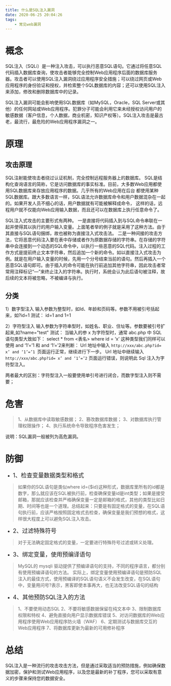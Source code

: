 ```yaml
---
title: 什么是SQL注入漏洞
date: 2020-06-25 20:04:26
tags:
    - 常见web漏洞
---
```


# 概念
SQL注入（SQLi）是一种注入攻击，可以执行恶意SQL语句。它通过将任意SQL代码插入数据库查询，使攻击者能够完全控制Web应用程序后面的数据库服务器。攻击者可以使用SQL注入漏洞绕过应用程序安全措施；可以绕过网页或Web应用程序的身份验证和授权，并检索整个SQL数据库的内容；还可以使用SQL注入来添加，修改和删除数据库中的记录。

<!--more-->

SQL注入漏洞可能会影响使用SQL数据库（如MySQL，Oracle，SQL Server或其他）的任何网站或Web应用程序。犯罪分子可能会利用它来未经授权访问用户的敏感数据（客户信息，个人数据，商业机密，知识产权等）。SQL注入攻击是最古老，最流行，最危险的Web应用程序漏洞之一。


# 原理

## 攻击原理
SQL注射能使攻击者绕过认证机制，完全控制远程服务器上的数据库。 SQL是结构化查询语言的简称，它是访问数据库的事实标准。目前，大多数Web应用都使用SQL数据库来存放应用程序的数据。几乎所有的Web应用在后台 都使用某种SQL数据库。跟大多数语言一样，SQL语法允许数据库命令和用户数据混杂在一起的。如果开发人员不细心的话，用户数据就有可能被解释成命令， 这样的话，远程用户就不仅能向Web应用输入数据，而且还可以在数据库上执行任意命令了。

SQL注入式攻击的主要形式有两种。
一是直接将代码插入到与SQL命令串联在一起并使得其以执行的用户输入变量。上面笔者举的例子就是采用了这种方法。由于其直接与SQL语句捆绑，故也被称为直接注入式攻击法。
二是一种间接的攻击方法，它将恶意代码注入要在表中存储或者作为原数据存储的字符串。在存储的字符串中会连接到一个动态的SQL命令中，以执行一些恶意的SQL代码。注入过程的工作方式是提前终止文本字符串，然后追加一个新的命令。如以直接注入式攻击为例。就是在用户输入变量的时候，先用一个分号结束当前的语句。然后再插入一个恶意SQL语句即可。由于插入的命令可能在执行前追加其他字符串，因此攻击者常常用注释标记“—”来终止注入的字符串。执行时，系统会认为此后语句被注释，故后续的文本将被忽略，不被编译与执行。


## 分类
1）数字型注入
输入参数为整型时，如Id、年龄和页码等。参数不用被引号括起来，如?id=1 
测试：
id=1 and 1=1

2）字符型注入
输入参数为字符串型时，如姓名、职业、住址等。参数要被引号扩起来,如?name="test"
测试：
当输入的参 x 为字符型时，通常 abc.php 中 SQL 语句类型大致如下： select * from <表名> where id = ‘x’ 这种类型我们同样可以使用 and ‘1’=’1 和 and ‘1’=’2来判断：
Url 地址中输入 ```http://xxx/abc.php?id= x’ and ‘1’=’1 ```页面运行正常，继续进行下一步。
Url 地址中继续输入 ```http://xxx/abc.php?id= x’ and ‘1’=’2``` 页面运行错误，则说明此 Sql 注入为字符型注入。

两者最大的区别：字符型注入一般要使用单引号进行闭合，而数字型注入则不需要；


# 危害
>1、从数据库中读取敏感数据；
2、篡改数据库数据；
3、对数据库执行管理权限操作；
4、执行系统命令导致程序危害发生；

说明：SQL漏洞一般被列为高危漏洞。


# 防御

* <font size=4>1、检查变量数据类型和格式</font>

>如果你的SQL语句是类似where id={$id}这种形式，数据库里所有的id都是数字，那么就应该在SQL被执行前，检查确保变量id是int类型；如果是接受邮箱，那就应该检查并严格确保变量一定是邮箱的格式，其他的类型比如日期、时间等也是一个道理。总结起来：只要是有固定格式的变量，在SQL语句执行前，应该严格按照固定格式去检查，确保变量是我们预想的格式，这样很大程度上可以避免SQL注入攻击。


* <font size=4>2、过滤特殊符号</font>

>对于无法确定固定格式的变量，一定要进行特殊符号过滤或转义处理。

* <font size=4>3、绑定变量，使用预编译语句</font>　　

>MySQL的 mysqli 驱动提供了预编译语句的支持，不同的程序语言，都分别有使用预编译语句的方法。
实际上，绑定变量使用预编译语句是预防SQL注入的最佳方式，使用预编译的SQL语句语义不会发生改变，在SQL语句中，变量用问号?表示，黑客即使本事再大，也无法改变SQL语句的结构

* <font size=4>4、其他预防SQL注入的方法</font>

>1、不要使用动态SQL
2、不要将敏感数据保留在纯文本中
3、限制数据库权限和特权
4、避免直接向用户显示数据库错误
5、对访问数据库的Web应用程序使用Web应用程序防火墙（WAF）
6、定期测试与数据库交互的Web应用程序
7、将数据库更新为最新的可用修补程序


# 总结
SQL注入是一种流行的攻击攻击方法，但是通过采取适当的预防措施，例如确保数据加密，保护和测试Web应用程序，以及您是最新的补丁程序，您可以采取有意义的步骤来保持您的数据安全。

